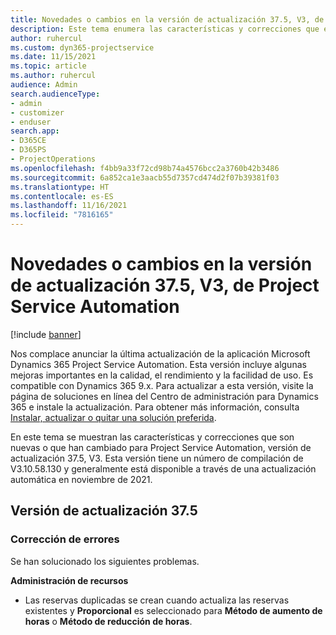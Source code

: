```yaml
---
title: Novedades o cambios en la versión de actualización 37.5, V3, de Project Service Automation
description: Este tema enumera las características y correcciones que están disponibles en Microsoft Dynamics 365 Project Service Automation, versión de actualización 37.5, V3.
author: ruhercul
ms.custom: dyn365-projectservice
ms.date: 11/15/2021
ms.topic: article
ms.author: ruhercul
audience: Admin
search.audienceType:
- admin
- customizer
- enduser
search.app:
- D365CE
- D365PS
- ProjectOperations
ms.openlocfilehash: f4bb9a33f72cd98b74a4576bcc2a3760b42b3486
ms.sourcegitcommit: 6a852ca1e3aacb55d7357cd474d2f07b39381f03
ms.translationtype: HT
ms.contentlocale: es-ES
ms.lasthandoff: 11/16/2021
ms.locfileid: "7816165"
---
```

# <a name="whats-new-or-changed-in-project-service-automation-update-release-375-v3"></a>Novedades o cambios en la versión de actualización 37.5, V3, de Project Service Automation

[!include [banner](../includes/psa-now-project-operations.md)]

Nos complace anunciar la última actualización de la aplicación Microsoft Dynamics 365 Project Service Automation. Esta versión incluye algunas mejoras importantes en la calidad, el rendimiento y la facilidad de uso. Es compatible con Dynamics 365 9.x. Para actualizar a esta versión, visite la página de soluciones en línea del Centro de administración para Dynamics 365 e instale la actualización. Para obtener más información, consulta [Instalar, actualizar o quitar una solución preferida](/power-platform/admin/install-remove-preferred-solution).

En este tema se muestran las características y correcciones que son nuevas o que han cambiado para Project Service Automation, versión de actualización 37.5, V3. Esta versión tiene un número de compilación de V3.10.58.130 y generalmente está disponible a través de una actualización automática en noviembre de 2021.

## <a name="update-release-375"></a>Versión de actualización 37.5

### <a name="bug-fixes"></a>Corrección de errores

Se han solucionado los siguientes problemas.

**Administración de recursos**
- Las reservas duplicadas se crean cuando actualiza las reservas existentes y **Proporcional** es seleccionado para **Método de aumento de horas** o **Método de reducción de horas**.
